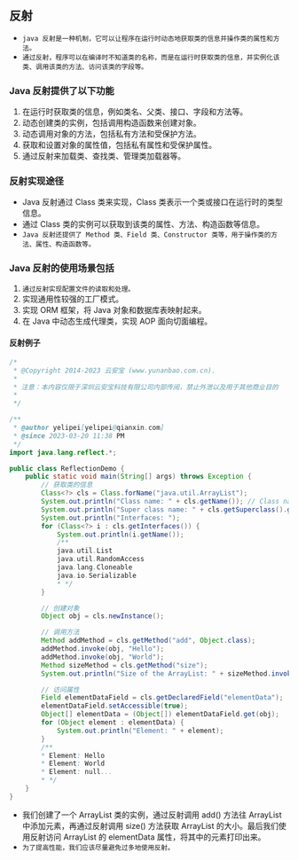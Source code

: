 ## 反射
* `java 反射是一种机制，它可以让程序在运行时动态地获取类的信息并操作类的属性和方法。`
* `通过反射，程序可以在编译时不知道类的名称，而是在运行时获取类的信息，并实例化该类、调用该类的方法、访问该类的字段等。`

### Java 反射提供了以下功能
1. 在运行时获取类的信息，例如类名、父类、接口、字段和方法等。
2. 动态创建类的实例，包括调用构造函数来创建对象。
3. 动态调用对象的方法，包括私有方法和受保护方法。
4. 获取和设置对象的属性值，包括私有属性和受保护属性。
5. 通过反射来加载类、查找类、管理类加载器等。

### 反射实现途径
* Java 反射通过 Class 类来实现，Class 类表示一个类或接口在运行时的类型信息。
* 通过 Class 类的实例可以获取到该类的属性、方法、构造函数等信息。
* `Java 反射还提供了 Method 类、Field 类、Constructor 类等，用于操作类的方法、属性、构造函数等。`

### Java 反射的使用场景包括
1. `通过反射实现配置文件的读取和处理。`
2. 实现通用性较强的工厂模式。
3. 实现 ORM 框架，将 Java 对象和数据库表映射起来。
4. 在 Java 中动态生成代理类，实现 AOP 面向切面编程。

#### 反射例子
```java
/*
 * @Copyright 2014-2023 云安宝 (www.yunanbao.com.cn).
 *
 * 注意：本内容仅限于深圳云安宝科技有限公司内部传阅，禁止外泄以及用于其他商业目的
 *
 */

/**
 * @author yelipei[yelipei@qianxin.com]
 * @since 2023-03-20 11:38 PM
 */
import java.lang.reflect.*;

public class ReflectionDemo {
    public static void main(String[] args) throws Exception {
        // 获取类的信息
        Class<?> cls = Class.forName("java.util.ArrayList");
        System.out.println("Class name: " + cls.getName()); // Class name: java.util.ArrayList
        System.out.println("Super class name: " + cls.getSuperclass().getName()); // Super class name: java.util.AbstractList
        System.out.println("Interfaces: ");
        for (Class<?> i : cls.getInterfaces()) {
            System.out.println(i.getName());
            /**
            java.util.List
            java.util.RandomAccess
            java.lang.Cloneable
            java.io.Serializable
            * */
        }

        // 创建对象
        Object obj = cls.newInstance();

        // 调用方法
        Method addMethod = cls.getMethod("add", Object.class);
        addMethod.invoke(obj, "Hello");
        addMethod.invoke(obj, "World");
        Method sizeMethod = cls.getMethod("size");
        System.out.println("Size of the ArrayList: " + sizeMethod.invoke(obj)); // Size of the ArrayList: 2

        // 访问属性
        Field elementDataField = cls.getDeclaredField("elementData");
        elementDataField.setAccessible(true);
        Object[] elementData = (Object[]) elementDataField.get(obj);
        for (Object element : elementData) {
            System.out.println("Element: " + element);
        }
        /**
        * Element: Hello
        * Element: World
        * Element: null...
        * */
    }
}
```
* 我们创建了一个 ArrayList 类的实例，通过反射调用 add() 方法往 ArrayList 中添加元素，再通过反射调用 size() 方法获取 ArrayList 的大小。最后我们使用反射访问 ArrayList 的 elementData 属性，将其中的元素打印出来。
* `为了提高性能，我们应该尽量避免过多地使用反射。`



